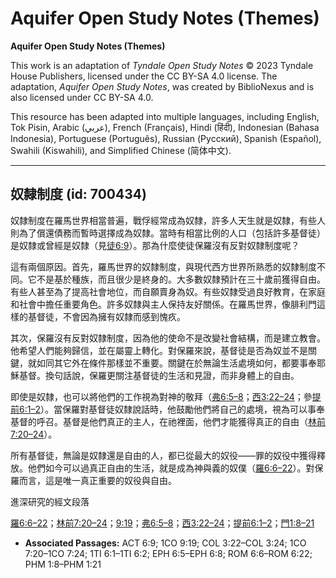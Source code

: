 # Aquifer Open Study Notes (Themes)

**Aquifer Open Study Notes (Themes)**

This work is an adaptation of *Tyndale Open Study Notes* © 2023 Tyndale House Publishers, licensed under the CC BY\-SA 4\.0 license. The adaptation, *Aquifer Open Study Notes*, was created by BiblioNexus and is also licensed under CC BY\-SA 4\.0\.

This resource has been adapted into multiple languages, including English, Tok Pisin, Arabic (عربي), French (Français), Hindi (हिंदी), Indonesian (Bahasa Indonesia), Portuguese (Português), Russian (Русский), Spanish (Español), Swahili (Kiswahili), and Simplified Chinese (简体中文).



--------------------------------

## 奴隸制度 (id: 700434)

奴隸制度在羅馬世界相當普遍，戰俘經常成為奴隸，許多人天生就是奴隸，有些人則為了償還債務而暫時選擇成為奴隸。當時有相當比例的人口（包括許多基督徒）是奴隸或曾經是奴隸（見[徒6:9](https://ref.ly/Acts6:9)）。那為什麼使徒保羅沒有反對奴隸制度呢？

這有兩個原因。首先，羅馬世界的奴隸制度，與現代西方世界所熟悉的奴隸制度不同。它不是基於種族，而且很少是終身的。大多數奴隸預計在三十歲前獲得自由。有些人甚至為了提高社會地位，而自願賣身為奴。有些奴隸受過良好教育，在家庭和社會中擔任重要角色。許多奴隸與主人保持友好關係。在羅馬世界，像腓利門這樣的基督徒，不會因為擁有奴隸而感到愧疚。

其次，保羅沒有反對奴隸制度，因為他的使命不是改變社會結構，而是建立教會。他希望人們能夠歸信，並在屬靈上轉化。對保羅來說，基督徒是否為奴並不是關鍵，就如同其它外在條件那樣並不重要。關鍵在於無論生活處境如何，都要事奉耶穌基督。換句話說，保羅更關注基督徒的生活和見證，而非身體上的自由。

即使是奴隸，也可以將他們的工作視為對神的敬拜（[弗6:5–8](https://ref.ly/Eph6:5-Eph6:8)；[西3:22–24](https://ref.ly/Col3:22-Col3:24)；參[提前6:1–2](https://ref.ly/1Tim6:1-1Tim6:2)）。當保羅對基督徒奴隸說話時，他鼓勵他們將自己的處境，視為可以事奉基督的呼召。基督是他們真正的主人，在祂裡面，他們才能獲得真正的自由（[林前7:20–24](https://ref.ly/1Cor7:20-1Cor7:24)）。

所有基督徒，無論是奴隸還是自由的人，都已從最大的奴役——罪的奴役中獲得釋放。他們如今可以過真正自由的生活，就是成為神與義的奴僕（[羅6:6–22](https://ref.ly/Rom6:6-Rom6:22)）。對保羅而言，這是唯一真正重要的奴役與自由。

進深研究的經文段落

[羅6:6–22](https://ref.ly/Rom6:6-Rom6:22)；[林前7:20–24](https://ref.ly/1Cor7:20-1Cor7:24)；[9:19](https://ref.ly/1Cor9:19)；[弗6:5–8](https://ref.ly/Eph6:5-Eph6:8)；[西3:22–24](https://ref.ly/Col3:22-Col3:24)；[提前6:1–2](https://ref.ly/1Tim6:1-1Tim6:2)；[門1:8–21](https://ref.ly/Phlm1:8-Phlm1:21)

* **Associated Passages:** ACT 6:9; 1CO 9:19; COL 3:22–COL 3:24; 1CO 7:20–1CO 7:24; 1TI 6:1–1TI 6:2; EPH 6:5–EPH 6:8; ROM 6:6–ROM 6:22; PHM 1:8–PHM 1:21

